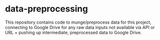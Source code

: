 # data-preprocessing
This repository contains code to munge/preprocess data for this project, connecting to Google Drive for any raw data inputs not available via API or URL + pushing up intermediate, preprocessed data to Google Drive.
